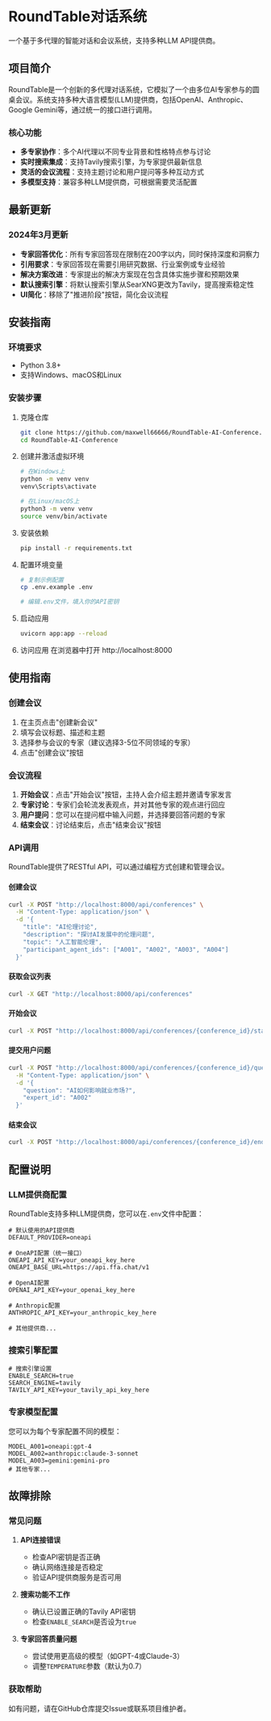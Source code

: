 # RoundTable对话系统

一个基于多代理的智能对话和会议系统，支持多种LLM API提供商。

## 项目简介

RoundTable是一个创新的多代理对话系统，它模拟了一个由多位AI专家参与的圆桌会议。系统支持多种大语言模型(LLM)提供商，包括OpenAI、Anthropic、Google Gemini等，通过统一的接口进行调用。

### 核心功能

- **多专家协作**：多个AI代理以不同专业背景和性格特点参与讨论
- **实时搜索集成**：支持Tavily搜索引擎，为专家提供最新信息
- **灵活的会议流程**：支持主题讨论和用户提问等多种互动方式
- **多模型支持**：兼容多种LLM提供商，可根据需要灵活配置

## 最新更新

### 2024年3月更新

- **专家回答优化**：所有专家回答现在限制在200字以内，同时保持深度和洞察力
- **引用要求**：专家回答现在需要引用研究数据、行业案例或专业经验
- **解决方案改进**：专家提出的解决方案现在包含具体实施步骤和预期效果
- **默认搜索引擎**：将默认搜索引擎从SearXNG更改为Tavily，提高搜索稳定性
- **UI简化**：移除了"推进阶段"按钮，简化会议流程

## 安装指南

### 环境要求

- Python 3.8+
- 支持Windows、macOS和Linux

### 安装步骤

1. 克隆仓库
   ```bash
   git clone https://github.com/maxwell66666/RoundTable-AI-Conference.git
   cd RoundTable-AI-Conference
   ```

2. 创建并激活虚拟环境
   ```bash
   # 在Windows上
   python -m venv venv
   venv\Scripts\activate

   # 在Linux/macOS上
   python3 -m venv venv
   source venv/bin/activate
   ```

3. 安装依赖
   ```bash
   pip install -r requirements.txt
   ```

4. 配置环境变量
   ```bash
   # 复制示例配置
   cp .env.example .env
   
   # 编辑.env文件，填入你的API密钥
   ```

5. 启动应用
   ```bash
   uvicorn app:app --reload
   ```

6. 访问应用
   在浏览器中打开 http://localhost:8000

## 使用指南

### 创建会议

1. 在主页点击"创建新会议"
2. 填写会议标题、描述和主题
3. 选择参与会议的专家（建议选择3-5位不同领域的专家）
4. 点击"创建会议"按钮

### 会议流程

1. **开始会议**：点击"开始会议"按钮，主持人会介绍主题并邀请专家发言
2. **专家讨论**：专家们会轮流发表观点，并对其他专家的观点进行回应
3. **用户提问**：您可以在提问框中输入问题，并选择要回答问题的专家
4. **结束会议**：讨论结束后，点击"结束会议"按钮

### API调用

RoundTable提供了RESTful API，可以通过编程方式创建和管理会议。

#### 创建会议

```bash
curl -X POST "http://localhost:8000/api/conferences" \
  -H "Content-Type: application/json" \
  -d '{
    "title": "AI伦理讨论",
    "description": "探讨AI发展中的伦理问题",
    "topic": "人工智能伦理",
    "participant_agent_ids": ["A001", "A002", "A003", "A004"]
  }'
```

#### 获取会议列表

```bash
curl -X GET "http://localhost:8000/api/conferences"
```

#### 开始会议

```bash
curl -X POST "http://localhost:8000/api/conferences/{conference_id}/start"
```

#### 提交用户问题

```bash
curl -X POST "http://localhost:8000/api/conferences/{conference_id}/question" \
  -H "Content-Type: application/json" \
  -d '{
    "question": "AI如何影响就业市场?",
    "expert_id": "A002"
  }'
```

#### 结束会议

```bash
curl -X POST "http://localhost:8000/api/conferences/{conference_id}/end"
```

## 配置说明

### LLM提供商配置

RoundTable支持多种LLM提供商，您可以在`.env`文件中配置：

```
# 默认使用的API提供商
DEFAULT_PROVIDER=oneapi

# OneAPI配置（统一接口）
ONEAPI_API_KEY=your_oneapi_key_here
ONEAPI_BASE_URL=https://api.ffa.chat/v1

# OpenAI配置
OPENAI_API_KEY=your_openai_key_here

# Anthropic配置
ANTHROPIC_API_KEY=your_anthropic_key_here

# 其他提供商...
```

### 搜索引擎配置

```
# 搜索引擎设置
ENABLE_SEARCH=true
SEARCH_ENGINE=tavily
TAVILY_API_KEY=your_tavily_api_key_here
```

### 专家模型配置

您可以为每个专家配置不同的模型：

```
MODEL_A001=oneapi:gpt-4
MODEL_A002=anthropic:claude-3-sonnet
MODEL_A003=gemini:gemini-pro
# 其他专家...
```

## 故障排除

### 常见问题

1. **API连接错误**
   - 检查API密钥是否正确
   - 确认网络连接是否稳定
   - 验证API提供商服务是否可用

2. **搜索功能不工作**
   - 确认已设置正确的Tavily API密钥
   - 检查`ENABLE_SEARCH`是否设为`true`

3. **专家回答质量问题**
   - 尝试使用更高级的模型（如GPT-4或Claude-3）
   - 调整`TEMPERATURE`参数（默认为0.7）

### 获取帮助

如有问题，请在GitHub仓库提交Issue或联系项目维护者。 